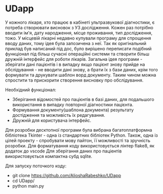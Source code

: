# UDapp
У кожного лікаря, хто працює в кабінеті ультразвукової діагностики, є потреба створювати висновок з УЗ дослідження. Кожен раз потрібно вводити ім'я, дату народження, місце проживання, тип дослідження, тожо. У місцевій лікарні недавно купували програму для спрощення вводу даних, тому ідея була запозичена з неї. Так як оригінальний приклад був написаний під дос, було вирішено переписати подібний функціонал під більш сучасні операційні системи та створити більш дружній інтерфейс для роботи лікарів. Загальна ідея програми - зберігати дані пацієнтів і в випадку якщо пацієнт знову прийде на обслідування - не вводити дані знову, а брати їх з бази даних, крім того формувати та друкувати шаблон ворд документу. Таким чином можна спростити та прискорити створення висновку про обслідування.

Необхідний функціонал:
-   Зберігання відомостей про пацієнтів в базі даних, для подальшого використання в випадку повторної діагностики пацієнта.
-   Формування документу(шаблона документа) результату достідження та можливість їх редагування.
-   Дружній для користувача інтерфейс.

Для розробки десктопної програми була вибрана багатоплатформна бібліотека Tkinter - одна із стандартних бібліотек Python. Також, одна із цілей проекту - спробувати мову пайтон, її можливості та зручність розробки.
Для форматування коду використовується лінтер flake8, як додаток до vscode
Для зберігання даних про паціентів використовується компактна субд sqlite.

Для запуску поточкого коду:
-   git clone https://github.com/AlioshaRabeshko/UDapp
-   cd UDapp/
-   python main.py
